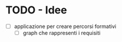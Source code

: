 # TODO - Idee

- [ ] applicazione per creare percorsi formativi
  - [ ] graph che rappresenti i requisiti
